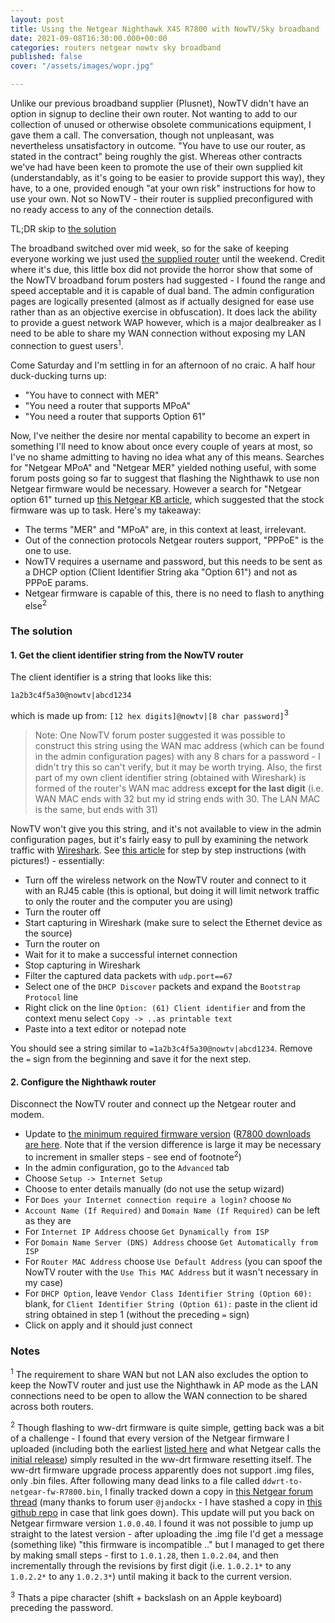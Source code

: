 ```yaml
---
layout: post
title: Using the Netgear Nighthawk X4S R7800 with NowTV/Sky broadband
date: 2021-09-08T16:30:00.000+00:00
categories: routers netgear nowtv sky broadband
published: false
cover: "/assets/images/wopr.jpg"

---
```

Unlike our previous broadband supplier (Plusnet), NowTV didn't have an option in signup to decline their own router. Not wanting to add to our collection of unused or otherwise obsolete communications equipment, I gave them a call. The conversation, though not unpleasant, was nevertheless unsatisfactory in outcome. "You have to use our router, as stated in the contract" being roughly the gist. Whereas other contracts we've had have been keen to promote the use of their own supplied kit (understandably, as it's going to be easier to provide support this way), they have, to a one, provided enough "at your own risk" instructions for how to use your own. Not so NowTV - their router is supplied preconfigured with no ready access to any of the connection details.

TL;DR skip to [the solution](#solution)

The broadband switched over mid week, so for the sake of keeping everyone working we just used [the supplied router](https://www.cable.co.uk/broadband/providers/now-broadband/routers/) until the weekend. Credit where it's due, this little box did not provide the horror show that some of the NowTV broadband forum posters had suggested - I found the range and speed acceptable and it is capable of dual band. The admin configuration pages are logically presented (almost as if actually designed for ease use rather than as an objective exercise in obfuscation). It does lack the ability to provide a guest network WAP however, which is a major dealbreaker as I need to be able to share my WAN connection without exposing my LAN connection to guest users<sup>1</sup>.

Come Saturday and I'm settling in for an afternoon of no craic. A half hour duck-ducking turns up:

* "You have to connect with MER"
* "You need a router that supports MPoA"
* "You need a router that supports Option 61"

Now, I've neither the desire nor mental capability to become an expert in something I'll need to know about once every couple of years at most, so I've no shame admitting to having no idea what any of this means. Searches for "Netgear MPoA" and "Netgear MER" yielded nothing useful, with some forum posts going so far to suggest that flashing the Nighthawk to use non Netgear firmware would be necessary. However a search for "Netgear option 61" turned up [this Netgear KB article](https://kb.netgear.com/000062426/Which-NETGEAR-routers-support-DHCP-option-60-and-61), which suggested that the stock firmware was up to task. Here's my takeaway:

* The terms "MER" and "MPoA" are, in this context at least, irrelevant.
* Out of the connection protocols Netgear routers support, "PPPoE" is the one to use.
* NowTV requires a username and password, but this needs to be sent as a DHCP option (Client Identifier String aka "Option 61") and not as PPPoE params.
* Netgear firmware is capable of this, there is no need to flash to anything else<sup>2</sup>

### <a id="solution"></a>The solution

#### 1. Get the client identifier string from the NowTV router

The client identifier is a string that looks like this:

    1a2b3c4f5a30@nowtv|abcd1234

which is made up from: `[12 hex digits]@nowtv|[8 char password]`<sup>3</sup>

> Note: One NowTV forum poster suggested it was possible to construct this string using the WAN mac address (which can be found in the admin configuration pages) with any 8 chars for a password - I didn't try this so can't verify, but it may be worth trying. Also, the first part of my own client identifier string (obtained with Wireshark) is formed of the router's WAN mac address **except for the last digit** (i.e. WAN MAC ends with 32 but my id string ends with 30. The LAN MAC is the same, but ends with 31)

NowTV won't give you this string, and it's not available to view in the admin configuration pages, but it's fairly easy to pull by examining the network traffic with [Wireshark](https://www.wireshark.org). See [this article](https://www.georgebuckingham.com/sky-fibre-router-vdsl-password/) for step by step instructions (with pictures!) - essentially:

* Turn off the wireless network on the NowTV router and connect to it with an RJ45 cable (this is optional, but doing it will limit network traffic to only the router and the computer you are using)
* Turn the router off
* Start capturing in Wireshark (make sure to select the Ethernet device as the source)
* Turn the router on
* Wait for it to make a successful internet connection
* Stop capturing in Wireshark
* Filter the captured data packets with `udp.port==67`
* Select one of the `DHCP Discover` packets and expand the `Bootstrap Protocol` line
* Right click on the line `Option: (61) Client identifier` and from the context menu select `Copy -> ..as printable text`
* Paste into a text editor or notepad note

You should see a string similar to `=1a2b3c4f5a30@nowtv|abcd1234`. Remove the `=` sign from the beginning and save it for the next step.

#### 2. Configure the Nighthawk router

Disconnect the NowTV router and connect up the Netgear router and modem.

* Update to [the minimum required firmware version](https://kb.netgear.com/000062426/Which-NETGEAR-routers-support-DHCP-option-60-and-61) ([R7800 downloads are here](https://www.netgear.com/support/product/R7800.aspx#download). Note that if the version difference is large it may be necessary to increment in smaller steps - see end of footnote<sup>2</sup>)
* In the admin configuration, go to the `Advanced` tab
* Choose `Setup -> Internet Setup`
* Choose to enter details manually (do not use the setup wizard)
* For `Does your Internet connection require a login?` choose `No`
* `Account Name (If Required)` and `Domain Name (If Required)` can be left as they are
* For `Internet IP Address` choose `Get Dynamically from ISP`
* For `Domain Name Server (DNS) Address` choose `Get Automatically from ISP`
* For `Router MAC Address` choose `Use Default Address` (you can spoof the NowTV router with the `Use This MAC Address` but it wasn't necessary in my case)
* For `DHCP Option`, leave `Vendor Class Identifier String (Option 60):` blank, for `Client Identifier String (Option 61):` paste in the client id string obtained in step 1 (without the preceding `=` sign)
* Click on apply and it should just connect

### Notes

<sup>1</sup> The requirement to share WAN but not LAN also excludes the option to keep the NowTV router and just use the Nighthawk in AP mode as the LAN connections need to be open to allow the WAN connection to be shared across both routers.

<sup>2</sup> Though flashing to ww-drt firmware is quite simple, getting back was a bit of a challenge - I found that every version of the Netgear firmware I uploaded (including both the earliest [listed here](https://www.netgear.com/support/product/R7800.aspx#download) and what Netgear calls the [initial release](https://kb.netgear.com/29753/D7800-Firmware-Version-1-0-0-38-Initial-Release)) simply resulted in the ww-drt firmware resetting itself. The ww-drt firmware upgrade process apparently does not support .img files, only .bin files. After following many dead links to a file called `ddwrt-to-netgear-fw-R7800.bin`, I finally tracked down a copy in [this Netgear forum thread](https://community.netgear.com/t5/Nighthawk-WiFi-Routers/R7800-revert-firmware-from-ddwrt/td-p/1862938) (many thanks to forum user `@jandockx` - I have stashed a copy in [this github repo](https://github.com/kierandenshi/netgear-r7800) in case that link goes down). This update will put you back on Netgear firmware version `1.0.0.40`. I found it was not possible to jump up straight to the latest version - after uploading the .img file I'd get a message (something like) "this firmware is incompatible .." but I managed to get there by making small steps - first to `1.0.1.28`, then `1.0.2.04`, and then incrementally through the revisions by first digit (i.e. `1.0.2.1*` to any `1.0.2.2*` to any `1.0.2.3*`) until making it back to the current version.

<sup>3</sup> Thats a pipe character (shift + backslash on an Apple keyboard) preceding the password.
